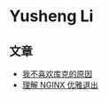 # Yusheng Li


## 文章

- [我不喜欢库克的原因](posts/why-i-don't-like-tim-cook.md)
- [理解 NGINX 优雅退出](posts/understanding-nginx-graceful-shutdown.md)
